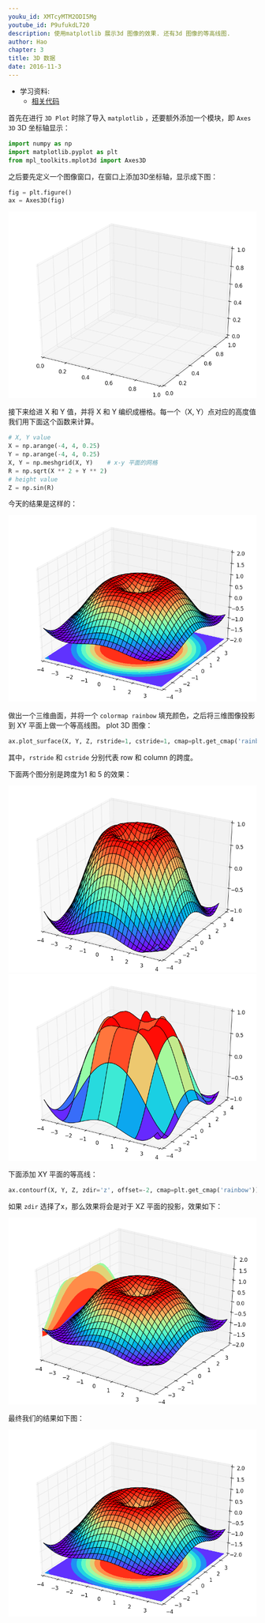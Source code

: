 ```yaml
---
youku_id: XMTcyMTM2ODI5Mg
youtube_id: P9ufukdL720
description: 使用matplotlib 展示3d 图像的效果. 还有3d 图像的等高线图.
author: Hao
chapter: 3
title: 3D 数据
date: 2016-11-3
---
```

* 学习资料:
  * [相关代码](https://github.com/MorvanZhou/tutorials/blob/master/matplotlibTUT/plt14_3d.py)


首先在进行 `3D Plot` 时除了导入 `matplotlib` ，还要额外添加一个模块，即 `Axes 3D` 3D 坐标轴显示：

```python
import numpy as np
import matplotlib.pyplot as plt
from mpl_toolkits.mplot3d import Axes3D
```

之后要先定义一个图像窗口，在窗口上添加3D坐标轴，显示成下图：

```python
fig = plt.figure()
ax = Axes3D(fig)
```

<img class="course-image" src="/static/results/plt/3_5_2.png">

接下来给进 X 和 Y 值，并将 X 和 Y 编织成栅格。每一个（X, Y）点对应的高度值我们用下面这个函数来计算。

```python
# X, Y value
X = np.arange(-4, 4, 0.25)
Y = np.arange(-4, 4, 0.25)
X, Y = np.meshgrid(X, Y)    # x-y 平面的网格
R = np.sqrt(X ** 2 + Y ** 2)
# height value
Z = np.sin(R)
```

今天的结果是这样的：

<img class="course-image" src="/static/results/plt/3_5_1.png">

做出一个三维曲面，并将一个 `colormap rainbow` 填充颜色，之后将三维图像投影到 XY 平面上做一个等高线图。 plot 3D 图像：

```python 
ax.plot_surface(X, Y, Z, rstride=1, cstride=1, cmap=plt.get_cmap('rainbow'))
```

其中，`rstride` 和 `cstride` 分别代表 row 和 column 的跨度。

下面两个图分别是跨度为1 和 5 的效果：

<img class="course-image" src="/static/results/plt/3_5_3.png">

<img class="course-image" src="/static/results/plt/3_5_4.png">

下面添加 XY 平面的等高线：

``` python
ax.contourf(X, Y, Z, zdir='z', offset=-2, cmap=plt.get_cmap('rainbow'))
```

如果 `zdir` 选择了x，那么效果将会是对于 XZ 平面的投影，效果如下：

<img class="course-image" src="/static/results/plt/3_5_5.png">

最终我们的结果如下图：

<img class="course-image" src="/static/results/plt/3_5_1.png">

